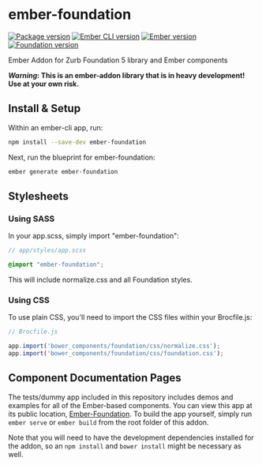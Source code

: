 # ember-foundation

[![Package version](https://img.shields.io/badge/Version-0.4.1-blue.svg?style=flat-square)](https://www.npmjs.com/package/ember-foundation)
[![Ember CLI version](https://img.shields.io/badge/Ember%20CLI-0.2.1-d84a32.svg?style=flat-square)](http://www.ember-cli.com)
[![Ember version](https://img.shields.io/badge/Ember-1.10.0-e1563f.svg?style=flat-square)](http://emberjs.com)
[![Foundation version](https://img.shields.io/badge/Foundation-5.5.1-085a78.svg?style=flat-square)](http://foundation.zurb.com)

Ember Addon for Zurb Foundation 5 library and Ember components

***Warning*: This is an ember-addon library that is in heavy development! Use at your own risk.**

## Install & Setup

Within an ember-cli app, run:

```sh
npm install --save-dev ember-foundation
```

Next, run the blueprint for ember-foundation:

```sh
ember generate ember-foundation
```

## Stylesheets

### Using SASS

In your app.scss, simply import "ember-foundation":

```scss
// app/styles/app.scss

@import "ember-foundation";
```

This will include normalize.css and all Foundation styles.

### Using CSS

To use plain CSS, you'll need to import the CSS files within your Brocfile.js:

```js
// Brocfile.js

app.import('bower_components/foundation/css/normalize.css');
app.import('bower_components/foundation/css/foundation.css');
```

## Component Documentation Pages

The tests/dummy app included in this repository includes demos and examples for all of the Ember-based components. You can view this app at its public location, [Ember-Foundation](http://joshforisha.github.io/ember-foundation). To build the app yourself, simply run `ember serve` or `ember build` from the root folder of this addon.

Note that you will need to have the development dependencies installed for the addon, so an `npm install` and `bower install` might be necessary as well.

